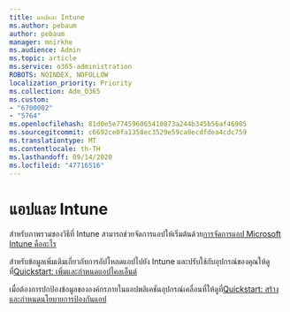 ```yaml
---
title: แอปและ Intune
ms.author: pebaum
author: pebaum
manager: mnirkhe
ms.audience: Admin
ms.topic: article
ms.service: o365-administration
ROBOTS: NOINDEX, NOFOLLOW
localization_priority: Priority
ms.collection: Adm_O365
ms.custom:
- "6700002"
- "5764"
ms.openlocfilehash: 81d0e5e774596065410873a244b345b56af46905
ms.sourcegitcommit: c6692ce0fa1358ec3529e59ca0ecdfdea4cdc759
ms.translationtype: MT
ms.contentlocale: th-TH
ms.lasthandoff: 09/14/2020
ms.locfileid: "47716516"
---
```

# <a name="apps-and-intune"></a>แอปและ Intune

สำหรับภาพรวมของวิธีที่ Intune สามารถช่วยจัดการแอปให้เริ่มต้นด้วย[การจัดการแอป Microsoft Intune คืออะไร](https://docs.microsoft.com/mem/intune/apps/app-management)

สำหรับข้อมูลเพิ่มเติมเกี่ยวกับการอัปโหลดแอปไปยัง Intune และปรับใช้กับอุปกรณ์ของคุณให้ดูที่[Quickstart: เพิ่มและกำหนดแอปไคลเอ็นต์](https://docs.microsoft.com/mem/intune/apps/quickstart-add-assign-app)

เมื่อต้องการปกป้องข้อมูลขององค์กรภายในแอปพลิเคชันอุปกรณ์เคลื่อนที่ให้ดูที่[Quickstart: สร้างและกำหนดนโยบายการป้องกันแอป](https://docs.microsoft.com/mem/intune/apps/quickstart-create-assign-app-policy)